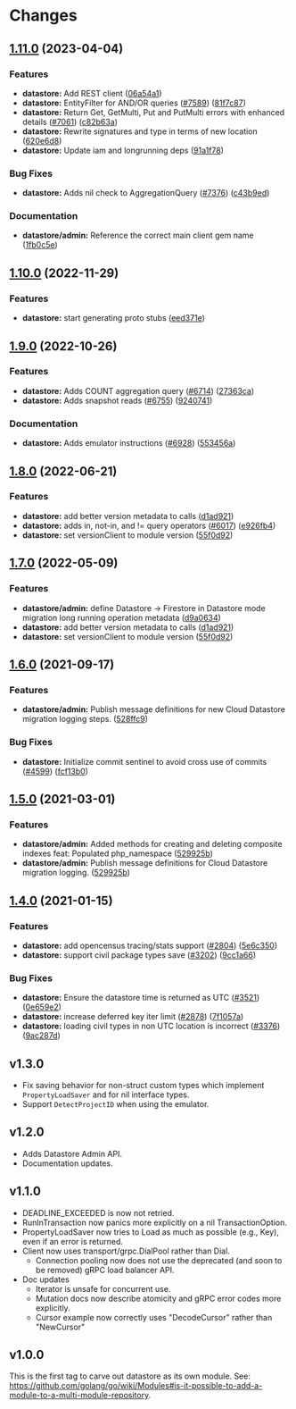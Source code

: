 # Changes

## [1.11.0](https://github.com/googleapis/google-cloud-go/compare/datastore/v1.10.0...datastore/v1.11.0) (2023-04-04)


### Features

* **datastore:** Add REST client ([06a54a1](https://github.com/googleapis/google-cloud-go/commit/06a54a16a5866cce966547c51e203b9e09a25bc0))
* **datastore:** EntityFilter for AND/OR queries ([#7589](https://github.com/googleapis/google-cloud-go/issues/7589)) ([81f7c87](https://github.com/googleapis/google-cloud-go/commit/81f7c876d377b5a2dadf38bc811e5c71338a4b78))
* **datastore:** Return Get, GetMulti, Put and PutMulti errors with enhanced details ([#7061](https://github.com/googleapis/google-cloud-go/issues/7061)) ([c82b63a](https://github.com/googleapis/google-cloud-go/commit/c82b63ae9e2f24fff6f8c428c2444df679fed479))
* **datastore:** Rewrite signatures and type in terms of new location ([620e6d8](https://github.com/googleapis/google-cloud-go/commit/620e6d828ad8641663ae351bfccfe46281e817ad))
* **datastore:** Update iam and longrunning deps ([91a1f78](https://github.com/googleapis/google-cloud-go/commit/91a1f784a109da70f63b96414bba8a9b4254cddd))


### Bug Fixes

* **datastore:** Adds nil check to AggregationQuery ([#7376](https://github.com/googleapis/google-cloud-go/issues/7376)) ([c43b9ed](https://github.com/googleapis/google-cloud-go/commit/c43b9ed31e8af07c1e8bcfa5db15ad3a83c96c50))


### Documentation

* **datastore/admin:** Reference the correct main client gem name ([1fb0c5e](https://github.com/googleapis/google-cloud-go/commit/1fb0c5e105dcae3a30b2e5b10ee47b84cbef8295))

## [1.10.0](https://github.com/googleapis/google-cloud-go/compare/datastore/v1.9.0...datastore/v1.10.0) (2022-11-29)


### Features

* **datastore:** start generating proto stubs ([eed371e](https://github.com/googleapis/google-cloud-go/commit/eed371e9b1639c81663c6858db119fb87a126454))

## [1.9.0](https://github.com/googleapis/google-cloud-go/compare/datastore/v1.8.0...datastore/v1.9.0) (2022-10-26)


### Features

* **datastore:** Adds COUNT aggregation query ([#6714](https://github.com/googleapis/google-cloud-go/issues/6714)) ([27363ca](https://github.com/googleapis/google-cloud-go/commit/27363ca581e3ae38d3eff0174727429838fcb4ac))
* **datastore:** Adds snapshot reads ([#6755](https://github.com/googleapis/google-cloud-go/issues/6755)) ([9240741](https://github.com/googleapis/google-cloud-go/commit/924074139a086aec7f12572d05909ee0b54e21f5))


### Documentation

* **datastore:** Adds emulator instructions ([#6928](https://github.com/googleapis/google-cloud-go/issues/6928)) ([553456a](https://github.com/googleapis/google-cloud-go/commit/553456a469662e8e14de13b55b4193740b21ff96))

## [1.8.0](https://github.com/googleapis/google-cloud-go/compare/datastore-v1.7.0...datastore/v1.8.0) (2022-06-21)


### Features

* **datastore:** add better version metadata to calls ([d1ad921](https://github.com/googleapis/google-cloud-go/commit/d1ad921d0322e7ce728ca9d255a3cf0437d26add))
* **datastore:** adds in, not-in, and != query operators ([#6017](https://github.com/googleapis/google-cloud-go/issues/6017)) ([e926fb4](https://github.com/googleapis/google-cloud-go/commit/e926fb479c5ad9695ce50c1ee4a773a8330c6e66))
* **datastore:** set versionClient to module version ([55f0d92](https://github.com/googleapis/google-cloud-go/commit/55f0d92bf112f14b024b4ab0076c9875a17423c9))

## [1.7.0](https://github.com/googleapis/google-cloud-go/compare/datastore/v1.6.0...datastore/v1.7.0) (2022-05-09)


### Features

* **datastore/admin:** define Datastore -> Firestore in Datastore mode migration long running operation metadata ([d9a0634](https://github.com/googleapis/google-cloud-go/commit/d9a0634042265f8c247e7dcbd8b85323a83c7235))
* **datastore:** add better version metadata to calls ([d1ad921](https://github.com/googleapis/google-cloud-go/commit/d1ad921d0322e7ce728ca9d255a3cf0437d26add))
* **datastore:** set versionClient to module version ([55f0d92](https://github.com/googleapis/google-cloud-go/commit/55f0d92bf112f14b024b4ab0076c9875a17423c9))

## [1.6.0](https://www.github.com/googleapis/google-cloud-go/compare/datastore/v1.5.0...datastore/v1.6.0) (2021-09-17)


### Features

* **datastore/admin:** Publish message definitions for new Cloud Datastore migration logging steps. ([528ffc9](https://www.github.com/googleapis/google-cloud-go/commit/528ffc9bd63090129a8b1355cd31273f8c23e34c))


### Bug Fixes

* **datastore:** Initialize commit sentinel to avoid cross use of commits ([#4599](https://www.github.com/googleapis/google-cloud-go/issues/4599)) ([fcf13b0](https://www.github.com/googleapis/google-cloud-go/commit/fcf13b0abad4f837d4f4f53fad6c55eba1a0fe56))

## [1.5.0](https://www.github.com/googleapis/google-cloud-go/compare/v1.4.0...v1.5.0) (2021-03-01)


### Features

* **datastore/admin:** Added methods for creating and deleting composite indexes feat: Populated php_namespace ([529925b](https://www.github.com/googleapis/google-cloud-go/commit/529925ba79f4d3191ef80a13e566d86210fe4d25))
* **datastore/admin:** Publish message definitions for Cloud Datastore migration logging. ([529925b](https://www.github.com/googleapis/google-cloud-go/commit/529925ba79f4d3191ef80a13e566d86210fe4d25))

## [1.4.0](https://www.github.com/googleapis/google-cloud-go/compare/datastore/v1.3.0...v1.4.0) (2021-01-15)


### Features

* **datastore:** add opencensus tracing/stats support ([#2804](https://www.github.com/googleapis/google-cloud-go/issues/2804)) ([5e6c350](https://www.github.com/googleapis/google-cloud-go/commit/5e6c350b2ac94787934380e930af2cb2094fa8f1))
* **datastore:** support civil package types save ([#3202](https://www.github.com/googleapis/google-cloud-go/issues/3202)) ([9cc1a66](https://www.github.com/googleapis/google-cloud-go/commit/9cc1a66e22ecd8dcad1235c290f05b92edff5aa0))


### Bug Fixes

* **datastore:** Ensure the datastore time is returned as UTC ([#3521](https://www.github.com/googleapis/google-cloud-go/issues/3521)) ([0e659e2](https://www.github.com/googleapis/google-cloud-go/commit/0e659e28da503b9520c83eb136df6e54d6c6daf7))
* **datastore:** increase deferred key iter limit ([#2878](https://www.github.com/googleapis/google-cloud-go/issues/2878)) ([7f1057a](https://www.github.com/googleapis/google-cloud-go/commit/7f1057a30d3b8691a22c85255bb41d31d42c6f9c))
* **datastore:** loading civil types in non UTC location is incorrect ([#3376](https://www.github.com/googleapis/google-cloud-go/issues/3376)) ([9ac287d](https://www.github.com/googleapis/google-cloud-go/commit/9ac287d2abfb6bdcdceabb67fa0d93fb7b0dd863))

## v1.3.0
- Fix saving behavior for non-struct custom types which implement
  `PropertyLoadSaver` and for nil interface types.
- Support `DetectProjectID` when using the emulator.

## v1.2.0
- Adds Datastore Admin API.
- Documentation updates.

## v1.1.0

- DEADLINE_EXCEEDED is now not retried.
- RunInTransaction now panics more explicitly on a nil TransactionOption.
- PropertyLoadSaver now tries to Load as much as possible (e.g., Key), even if an error is returned.
- Client now uses transport/grpc.DialPool rather than Dial.
  - Connection pooling now does not use the deprecated (and soon to be removed) gRPC load balancer API.
- Doc updates
  - Iterator is unsafe for concurrent use.
  - Mutation docs now describe atomicity and gRPC error codes more explicitly.
  - Cursor example now correctly uses "DecodeCursor" rather than "NewCursor"

## v1.0.0

This is the first tag to carve out datastore as its own module. See:
https://github.com/golang/go/wiki/Modules#is-it-possible-to-add-a-module-to-a-multi-module-repository.
